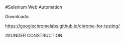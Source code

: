 #Selenium Web Automation 

Downloads:

https://googlechromelabs.github.io/chrome-for-testing/


##UNDER CONSTRUCTION
